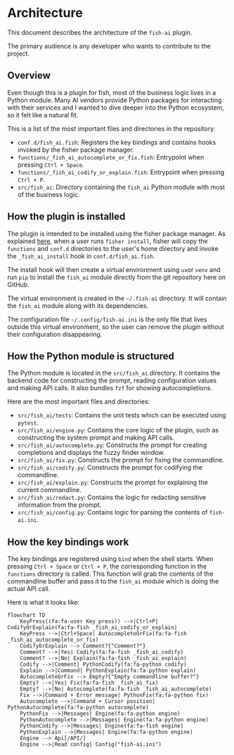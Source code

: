 # Architecture

This document describes the architecture of the `fish-ai` plugin.

The primary audience is any developer who wants to contribute to the
project.

## Overview

Even though this is a plugin for fish, most of the business logic
lives in a Python module. Many AI vendors provide Python packages
for interacting with their services and I wanted to dive deeper
into the Python ecosystem, so it felt like a natural fit.

This is a list of the most important files and directories in the
repository:

- `conf.d/fish_ai.fish`: Registers the key bindings and contains hooks
invoked by the fisher package manager.
- `functions/_fish_ai_autocomplete_or_fix.fish`: Entrypoint when pressing
`Ctrl + Space`.
- `functions/_fish_ai_codify_or_explain.fish`: Entrypoint when pressing
`Ctrl + P`.
- `src/fish_ai`: Directory containing the `fish_ai` Python module with most
of the business logic.

## How the plugin is installed

The plugin is intended to be installed using the fisher package manager.
As explained [here](https://github.com/jorgebucaran/fisher/blob/main/README.md#creating-a-plugin),
when a user runs `fisher install`, fisher will copy
the `functions` and `conf.d` directories to the user's home directory and
invoke the `_fish_ai_install` hook in `conf.d/fish_ai.fish`.

The install hook will then create a virtual environment using `uv`or `venv`
and run `pip` to install the `fish_ai` module directly from the git repository
here on GitHub.

The virtual environment is created in the `~/.fish-ai` directory. It will
contain the `fish_ai` module along with its dependencies.

The configuration file `~/.config/fish-ai.ini` is the only file that lives
outside this virtual environment, so the user can remove the plugin without
their configuration disappearing.

## How the Python module is structured

The Python module is located in the `src/fish_ai` directory. It contains
the backend code for constructing the prompt, reading configuration values
and making API calls. It also bundles `fzf` for showing autocompletions.

Here are the most important files and directories:

- `src/fish_ai/tests`: Contains the unit tests which can be executed
using `pytest`.
- `src/fish_ai/engine.py`: Contains the core logic of the plugin, such as
constructing the system prompt and making API calls.
- `src/fish_ai/autocomplete.py`: Constructs the prompt for creating
completions and displays the fuzzy finder window.
- `src/fish_ai/fix.py`: Constructs the prompt for fixing the commandline.
- `src/fish_ai/codify.py`: Constructs the prompt for codifying the commandline.
- `src/fish_ai/explain.py`: Constructs the prompt for explaining the current
commandline.
- `src/fish_ai/redact.py`: Contains the logic for redacting sensitive information
from the prompt.
- `src/fish_ai/config.py`: Contains logic for parsing the contents of `fish-ai.ini`.

## How the key bindings work

The key bindings are registered using `bind` when the shell starts. When
pressing `Ctrl + Space` or `Ctrl + P`, the corresponding function in
the `functions` directory is called. This function will grab the contents
of the commandline buffer and pass it to the `fish_ai` module which is
doing the actual API call.

Here is what it looks like:

```mermaid
flowchart TD
    KeyPress((fa:fa-user Key press)) -->|Ctrl+P| CodifyOrExplain(fa:fa-fish _fish_ai_codify_or_explain)
    KeyPress -->|Ctrl+Space| AutocompleteOrFix(fa:fa-fish _fish_ai_autocomplete_or_fix)
    CodifyOrExplain --> Comment?{"Comment?"}
    Comment? -->|Yes| Codify(fa:fa-fish _fish_ai_codify)
    Comment? -->|No| Explain(fa:fa-fish _fish_ai_explain)
    Codify -->|Comment| PythonCodify(fa:fa-python codify)
    Explain -->|Command| PythonExplain(fa:fa-python explain)
    AutocompleteOrFix --> Empty?{"Empty commandline buffer?"}
    Empty? -->|Yes| Fix(fa:fa-fish _fish_ai_fix)
    Empty? -->|No| Autocomplete(fa:fa-fish _fish_ai_autocomplete)
    Fix -->|Command + Error message| PythonFix(fa:fa-python fix)
    Autocomplete -->|Command + Cursor position| PythonAutocomplete(fa:fa-python autocomplete)
    PythonFix -->|Messages| Engine(fa:fa-python engine)
    PythonAutocomplete -->|Messages| Engine(fa:fa-python engine)
    PythonCodify -->|Messages| Engine(fa:fa-fish engine)
    PythonExplain -->|Messages| Engine(fa:fa-python engine)
    Engine --> Api[/API/]
    Engine -->|Read config| Config("fish-ai.ini")
```
